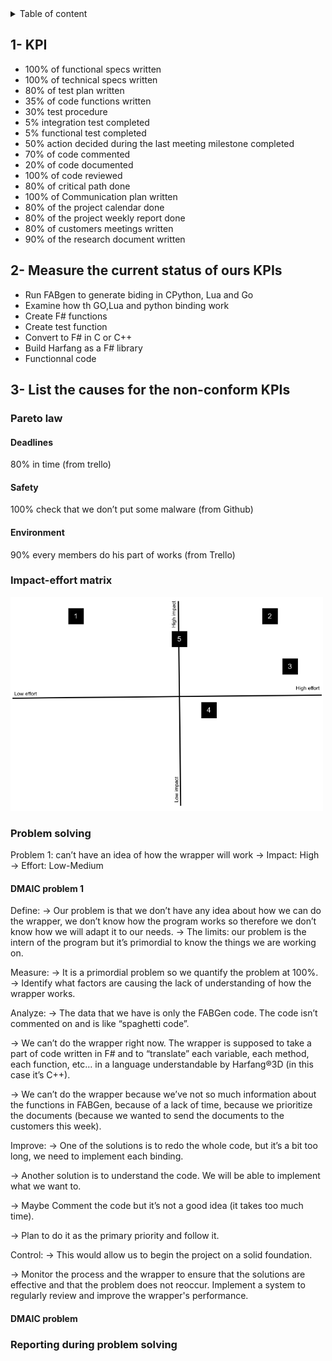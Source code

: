 <details>

<summary>Table of content</summary>

- [1- KPI](#1--kpi)
- [2- Measure the current status of ours KPIs](#2--measure-the-current-status-of-ours-kpis)
- [3- List the causes for the non-conform KPIs](#3--list-the-causes-for-the-non-conform-kpis)
  - [Pareto law](#pareto-law)
    - [Deadlines](#deadlines)
    - [Safety](#safety)
    - [Environment](#environment)
  - [Impact-effort matrix](#impact-effort-matrix)
  - [Problem solving](#problem-solving)
    - [DMAIC problem 1](#dmaic-problem-1)
    - [DMAIC problem](#dmaic-problem)
  - [Reporting during problem solving](#reporting-during-problem-solving)

</details>

## 1- KPI

- 100% of functional specs written
- 100% of technical specs written
- 80% of test plan written
- 35% of code functions written
- 30% test procedure
- 5% integration test completed
- 5% functional test completed
- 50% action decided during the last meeting milestone completed
- 70% of code commented
- 20% of code documented
- 100% of code reviewed
- 80% of critical path done
- 100% of Communication plan written
- 80% of the project calendar done
- 80% of the project weekly report done
- 80% of customers meetings written
- 90% of the research document written

## 2- Measure the current status of ours KPIs

- Run FABgen to generate biding in CPython, Lua and Go
- Examine how th GO,Lua and python binding work
- Create F# functions
- Create test function
- Convert to F# in C or C++
- Build Harfang as a F# library
- Functionnal code

## 3- List the causes for the non-conform KPIs

### Pareto law


#### Deadlines

80% in time (from trello)

#### Safety

100% check that we don’t put some malware (from Github)

#### Environment

90% every members do his part of works (from Trello)

### Impact-effort matrix

<img src="image.png" width="500">

### Problem solving

Problem 1: can’t have an idea of how the wrapper will work
→ Impact: High
→ Effort: Low-Medium

#### DMAIC problem 1

Define:
→ Our problem is that we don’t have any idea about how we can do the wrapper, we don’t know how the program works so therefore we don’t know how we will adapt it to our needs.
→ The limits: our problem is the intern of the program but it’s primordial to know the things we are working on.

Measure:
→ It is a primordial problem so we quantify the problem at 100%.
→ Identify what factors are causing the lack of understanding of how the wrapper works.

Analyze:
→ The data that we have is only the FABGen code. The code isn’t commented on and is like “spaghetti code”.

→ We can’t do the wrapper right now. The wrapper is supposed to take a part of code written in F# and to “translate” each variable, each method, each function, etc… in a language understandable by Harfang®3D (in this case it’s C++).

→ We can’t do the wrapper because we’ve not so much information about the functions in FABGen, because of a lack of time, because we prioritize the documents (because we wanted to send the documents to the customers this week).

Improve:
→ One of the solutions is to redo the whole code, but it’s a bit too long, we need to implement each binding.

→ Another solution is to understand the code. We will be able to implement what we want to.

→ Maybe Comment the code but it’s not a good idea (it takes too much time).

→ Plan to do it as the primary priority and follow it.

Control:
→ This would allow us to begin the project on a solid foundation.

→ Monitor the process and the wrapper to ensure that the solutions are effective and that the problem does not reoccur. Implement a system to regularly review and improve the wrapper's performance.

#### DMAIC problem

### Reporting during problem solving
